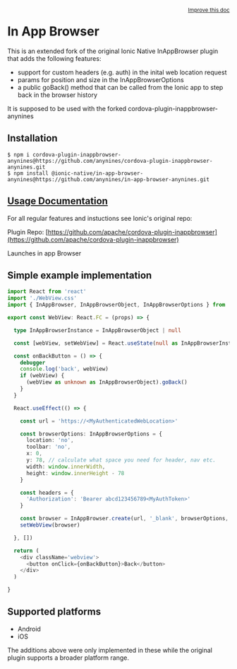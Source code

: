 <a style="float:right;font-size:12px;" href="http://github.com/ionic-team/ionic-native/edit/master/src/@ionic-native/plugins/in-app-browser/index.ts#L250">
  Improve this doc
</a>

# In App Browser

This is an extended fork of the original Ionic Native InAppBrowser plugin that adds the following features:
- support for custom headers (e.g. auth) in the inital web location request
- params for position and size in the InAppBrowserOptions
- a public goBack() method that can be called from the Ionic app to step back in the browser history

It is supposed to be used with the forked cordova-plugin-inappbrowser-anynines

## Installation

```
$ npm i cordova-plugin-inappbrowser-anynines@https://github.com/anynines/cordova-plugin-inappbrowser-anynines.git
$ npm install @ionic-native/in-app-browser-anynines@https://github.com/anynines/in-app-browser-anynines.git
```

## [Usage Documentation](https://ionicframework.com/docs/native/in-app-browser/)

For all regular features and instuctions see Ionic's original repo:

Plugin Repo: [https://github.com/apache/cordova-plugin-inappbrowser](https://github.com/apache/cordova-plugin-inappbrowser)

Launches in app Browser


## Simple example implementation

```typescript
import React from 'react'
import './WebView.css' 
import { InAppBrowser, InAppBrowserObject, InAppBrowserOptions } from '@ionic-native/in-app-browser-anynines'

export const WebView: React.FC = (props) => {

  type InAppBrowserInstance = InAppBrowserObject | null

  const [webView, setWebView] = React.useState(null as InAppBrowserInstance)

  const onBackButton = () => {
    debugger
    console.log('back', webView)
    if (webView) {
      (webView as unknown as InAppBrowserObject).goBack()
    }
  }

  React.useEffect(() => {

    const url = 'https://<MyAuthenticatedWebLocation>'

    const browserOptions: InAppBrowserOptions = {
      location: 'no',
      toolbar: 'no',
      x: 0,
      y: 78, // calculate what space you need for header, nav etc.
      width: window.innerWidth,
      height: window.innerHeight - 78
    }

    const headers = {
      'Authorization': 'Bearer abcd123456789<MyAuthToken>'
    }

    const browser = InAppBrowser.create(url, '_blank', browserOptions, headers)
    setWebView(browser)

  }, [])

  return (
    <div className='webview'>
      <button onClick={onBackButton}>Back</button>
    </div>
  )

}
```

## Supported platforms

- Android
- iOS

The additions above were only implemented in these while the original plugin supports a broader platform range.
  


